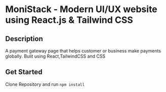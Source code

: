 # MoniStack - Modern UI/UX website using React.js & Tailwind CSS

## Description
A payment gateway page that helps customer or business make payments globally. Bulit using React,TailwindCSS and CSS

## Get Started
Clone Repository and run `npm install`

